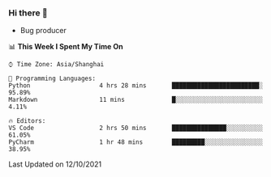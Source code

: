### Hi there 👋
* Bug producer
<!--START_SECTION:waka-->
📊 **This Week I Spent My Time On** 

```text
⌚︎ Time Zone: Asia/Shanghai

💬 Programming Languages: 
Python                   4 hrs 28 mins       ████████████████████████░   95.89% 
Markdown                 11 mins             █░░░░░░░░░░░░░░░░░░░░░░░░   4.11%

🔥 Editors: 
VS Code                  2 hrs 50 mins       ███████████████░░░░░░░░░░   61.05% 
PyCharm                  1 hr 48 mins        █████████░░░░░░░░░░░░░░░░   38.95%

```


 Last Updated on 12/10/2021
<!--END_SECTION:waka-->

